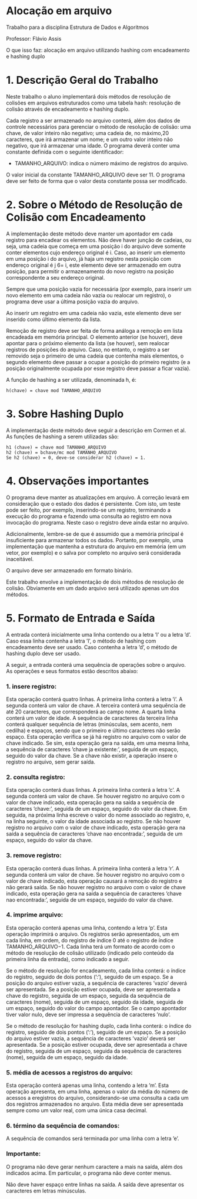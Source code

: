 # Alocação em arquivo
Trabalho para a disciplina Estrutura de Dados e Algoritmos

Professor: Flávio Assis

O que isso faz: alocação em arquivo utilizando hashing com encadeamento e hashing duplo

# 1. Descrição Geral do Trabalho
Neste trabalho o aluno implementará dois métodos de resolução de colisões em arquivos estruturados como uma tabela hash: resolução de colisão através de encadeamento e hashing duplo.

Cada registro a ser armazenado no arquivo conterá, além dos dados de controle necessários para gerenciar o método de resolução de colisão: uma chave, de valor inteiro não negativo; uma cadeia de, no máximo,20 caracteres, que irá armazenar um nome; e um outro valor inteiro não negativo, que irá armazenar uma idade. O programa deverá conter uma constante definida com o seguinte identificador:

- TAMANHO_ARQUIVO: indica o número máximo de registros do arquivo.

O valor inicial da constante TAMANHO_ARQUIVO deve ser 11. O programa deve ser feito de forma
que o valor desta constante possa ser modificado.

# 2. Sobre o Método de Resolução de Colisão com Encadeamento
A implementação deste método deve manter um apontador em cada registro para encadear os elementos. Não deve haver junção de cadeias, ou seja, uma cadeia que começa em uma posição i do arquivo deve somente conter elementos cujo endereço original é i. Caso, ao inserir um elemento em uma posição i do arquivo, já haja um registro nesta posição com endereço original é j 6= i, este elemento deve ser armazenado em outra posição, para permitir o armazenamento do novo registro na posição correspondente a seu endereço original.

Sempre que uma posição vazia for necessária (por exemplo, para inserir um novo elemento em uma cadeia não vazia ou realocar um registro), o programa deve usar a última posição vazia do arquivo.

Ao inserir um registro em uma cadeia não vazia, este elemento deve ser inserido como último elemento da lista.

Remoção de registro deve ser feita de forma análoga a remoção em lista encadeada em memória principal. O elemento anterior (se houver), deve apontar para o próximo elemento da lista (se houver), sem realocar registros de posições do arquivo. Caso, no entanto, o registro a ser removido seja o primeiro de uma cadeia que contenha mais elementos, o segundo elemento deve passar a ocupar a posição do primeiro registro (e a posição originalmente ocupada por esse registro deve passar a ficar vazia).

A função de hashing a ser utilizada, denominada h, é:
```
h(chave) = chave mod TAMANHO_ARQUIVO
```

# 3. Sobre Hashing Duplo
A implementação deste método deve seguir a descrição em Cormen et al. As funções de hashing a serem utilizadas são:
```
h1 (chave) = chave mod TAMANHO_ARQUIVO
h2 (chave) = bchave/mc mod TAMANHO_ARQUIVO
Se h2 (chave) = 0, deve-se considerar h2 (chave) = 1.
```

# 4. Observações importantes
O programa deve manter as atualizações em arquivo. A correção levará em consideração que o estado dos dados é persistente. Com isto, um teste pode ser feito, por exemplo, inserindo-se um registro, terminando a execução do programa e fazendo uma consulta ao registro em nova invocação do programa. Neste caso o registro deve ainda estar no arquivo.

Adicionalmente, lembre-se de que é assumido que a memória principal é insuficiente para armazenar todos os dados. Portanto, por exemplo, uma implementação que mantenha a estrutura do arquivo em memória (em um vetor, por exemplo) e o salva por completo no arquivo será considerada inaceitável.

O arquivo deve ser armazenado em formato binário.

Este trabalho envolve a implementação de dois métodos de resolução de colisão. Obviamente em um dado arquivo será utilizado apenas um dos métodos.

# 5. Formato de Entrada e Saída
A entrada conterá inicialmente uma linha contendo ou a letra ’l’ ou a letra ’d’. Caso essa linha contenha a letra ’l’, o método de hashing com encadeamento deve ser usado. Caso contenha a letra ’d’, o método de hashing duplo deve ser usado.

A seguir, a entrada conterá uma sequência de operações sobre o arquivo. As operações e seus formatos estão descritos abaixo:

### 1. insere registro: 

Esta operação conterá quatro linhas. A primeira linha conterá a letra ’i’. A segunda conterá um valor de chave. A terceira conterá uma sequência de até 20 caracteres, que corresponderá ao campo nome. A quarta linha conterá um valor de idade. A sequência de caracteres da terceira linha conterá qualquer sequência de letras (minúsculas, sem acento, nem cedilha) e espaços, sendo que o primeiro e último caracteres não serão espaço. Esta operação verifica se já há registro no arquivo com o valor de chave indicado. Se sim, esta operação gera na saída, em uma mesma linha, a sequência de caracteres ’chave ja existente:’, seguida de um espaço, seguido do valor da chave. Se a chave não existir, a operação insere o registro no arquivo, sem gerar saída.

### 2. consulta registro: 

Esta operação conterá duas linhas. A primeira linha conterá a letra ’c’. A segunda conterá um valor de chave. Se houver registro no arquivo com o valor de chave indicado, esta operação gera na saída a sequência de caracteres ’chave:’, seguida de um espaço, seguido do valor da chave. Em seguida, na próxima linha escreve o valor do nome associado ao registro, e, na linha seguinte, o valor da idade associada ao registro. Se não houver registro no arquivo com o valor de chave indicado, esta operação gera na saída a sequência de caracteres ’chave nao encontrada:’, seguida de um espaço, seguido do valor da chave.

### 3. remove registro: 

Esta operação conterá duas linhas. A primeira linha conterá a letra ’r’. A segunda conterá um valor de chave. Se houver registro no arquivo com o valor de chave indicado, esta operação causará a remoção do registro e não gerará saída. Se não houver registro no arquivo com o valor de chave indicado, esta operação gera na saída a sequência de caracteres ’chave nao encontrada:’, seguida de um espaço, seguido do valor da chave.

### 4. imprime arquivo: 

Esta operação conterá apenas uma linha, contendo a letra ’p’. Esta operação imprimirá o arquivo. Os registros serão apresentados, um em cada linha, em ordem, do registro de índice 0 até o registro de índice TAMANHO_ARQUIVO−1. Cada linha terá um formato de acordo com o método de resolução de colisão utilizado (indicado pelo conteúdo da primeira linha da entrada), como indicado a seguir.

Se o método de resolução for encadeamento, cada linha conterá: o índice do registro, seguido de dois pontos (’:’), seguido de um espaço. Se a posição do arquivo estiver vazia, a sequência de caracteres ’vazio’ deverá ser apresentada. Se a posição estiver ocupada, deve ser apresentada a chave do registro, seguida de um espaço, seguida da sequência de caracteres (nome), seguida de um espaço, seguido da idade, seguida de um espaço, seguido do valor do campo apontador. Se o campo apontador tiver valor nulo, deve ser impressa a sequência de caracteres ’nulo’.

Se o método de resolução for hashing duplo, cada linha conterá: o índice do registro, seguido de dois pontos (’:’), seguido de um espaço. Se a posição do arquivo estiver vazia, a sequência de caracteres ’vazio’ deverá ser apresentada. Se a posição estiver ocupada, deve ser apresentada a chave do registro, seguida de um espaço, seguida da sequência de caracteres (nome), seguida de um espaço, seguido da idade.

### 5. média de acessos a registros do arquivo: 

Esta operação conterá apenas uma linha, contendo a letra ’m’. Esta operação apresenta, em uma linha, apenas o valor da média do número de acessos a eregistros do arquivo, considerando-se uma consulta a cada um dos registros armazenados no arquivo. Esta média deve ser apresentada sempre como um valor real, com uma única casa decimal.

### 6. término da sequência de comandos: 

A sequência de comandos será terminada por uma linha com a letra ’e’.

### Importante: 
O programa não deve gerar nenhum caractere a mais na saída, além dos indicados acima. Em particular, o programa não deve conter menus. 

Não deve haver espaço entre linhas na saída. A saída deve apresentar os caracteres em letras minúsculas.
